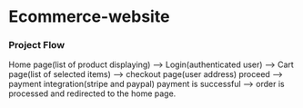 # Ecommerce-website
### Project Flow
Home page(list of product displaying) --> Login(authenticated user) --> Cart page(list of selected items) --> checkout page(user address) proceed 
-->  payment integration(stripe and paypal) payment is successful --> order is processed and redirected to the home page.
